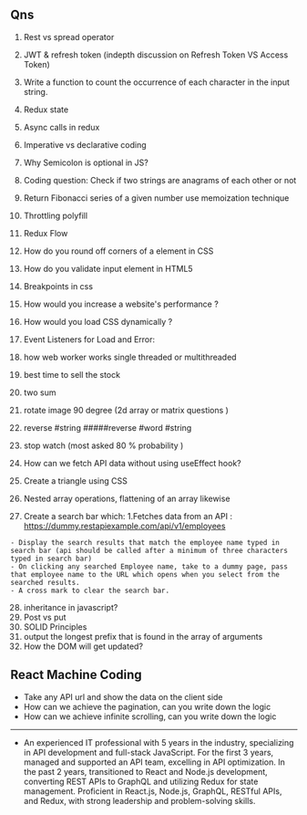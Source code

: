 ## Qns


1) Rest vs spread operator
2) JWT & refresh token (indepth discussion on Refresh Token VS Access Token)
3) Write a function to count the occurrence of each character in the input string.
4) Redux state
5) Async calls in redux
6) Imperative vs declarative coding
7) Why Semicolon is optional in JS?
8)   Coding question: Check if two strings are anagrams of each other or not
9)    Return Fibonacci series of a given number use memoization technique
10) Throttling polyfill
11) Redux Flow
12) How do you round off corners of a element in CSS
13) How do you validate input element in HTML5
14) Breakpoints in css
15)  How would you increase a website's performance ?
16)  How would you load CSS dynamically ?
17)  Event Listeners for Load and Error:
18)  how web worker works single threaded or multithreaded
19)  best time to sell the stock

20)  two sum
21)  rotate image 90 degree (2d array or matrix questions )
22)  reverse #string #####reverse #word #string
23)  stop watch (most asked 80 % probability )
24)  How can we fetch API data without using useEffect hook?
25)  Create a triangle using CSS
26)  Nested array operations, flattening of an array likewise
27)  Create a search bar which: 1.Fetches data from an API : https://dummy.restapiexample.com/api/v1/employees

    - Display the search results that match the employee name typed in search bar (api should be called after a minimum of three characters typed in search bar)
    - On clicking any searched Employee name, take to a dummy page, pass that employee name to the URL which opens when you select from the searched results.
    - A cross mark to clear the search bar.

28) inheritance in javascript?
29) Post vs put
30) SOLID Principles
31) output the longest prefix that is found in the array of arguments
32)  How the DOM will get updated?


## React Machine Coding

- Take any API url and show the data on the client side
- How can we achieve the pagination, can you write down the logic
- How can we achieve infinite scrolling, can you write down the logic








__________________

- An experienced IT professional with 5 years in the industry, specializing in API development and full-stack JavaScript. For the first 3 years, managed and supported an API team, excelling in API optimization. In the past 2 years, transitioned to React and Node.js development, converting REST APIs to GraphQL and utilizing Redux for state management. Proficient in React.js, Node.js, GraphQL, RESTful APIs, and Redux, with strong leadership and problem-solving skills.
